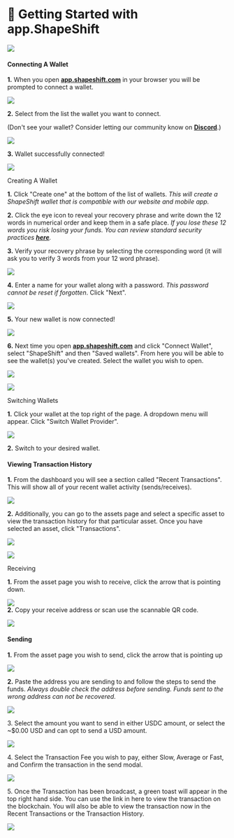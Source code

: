 # 🤝 Getting Started with app.ShapeShift

![](<../../.gitbook/assets/image (106).png>)

#### Connecting A Wallet <a href="#h_01fycceh1bv7pbzb5j7tpxjd01" id="h_01fycceh1bv7pbzb5j7tpxjd01"></a>

**1.** When you open [**app.shapeshift.com**](https://app.shapeshift.com/dashboard) in your browser you will be prompted to connect a wallet.

![](<../../.gitbook/assets/image (154).png>)

**2.** Select from the list the wallet you want to connect.

(Don't see your wallet? Consider letting our community know on [**Discord**](https://discord.com/invite/shapeshift).)

![](<../../.gitbook/assets/image (22).png>)

**3.** Wallet successfully connected!

![](<../../.gitbook/assets/image (213).png>)

Creating A Wallet

**1.** Click "Create one" at the bottom of the list of wallets. _This will create a ShapeShift wallet that is compatible with our website and mobile app._

**2.** Click the eye icon to reveal your recovery phrase and write down the 12 words in numerical order and keep them in a safe place. _If you lose these 12 words you risk losing your funds. You can review standard security practices_ [_**here**_](../security/general-security-reminders.md)_._

**3.** Verify your recovery phrase by selecting the corresponding word (it will ask you to verify 3 words from your 12 word phrase).

![](<../../.gitbook/assets/image (133).png>)

**4.** Enter a name for your wallet along with a password. _This password cannot be reset if forgotten_. Click "Next".

![](<../../.gitbook/assets/image (114).png>)

**5.** Your new wallet is now connected!

![](<../../.gitbook/assets/image (115).png>)

**6.** Next time you open [**app.shapeshift.com**](https://app.shapeshift.com/dashboard) and click "Connect Wallet", select "ShapeShift" and then "Saved wallets". From here you will be able to see the wallet(s) you've created. Select the wallet you wish to open.

![](<../../.gitbook/assets/image (175).png>)

![](<../../.gitbook/assets/image (149).png>)

Switching Wallets

**1.** Click your wallet at the top right of the page. A dropdown menu will appear. Click "Switch Wallet Provider".

![](<../../.gitbook/assets/image (22) (1).png>)

**2.** Switch to your desired wallet.

#### Viewing Transaction History <a href="#h_01fyccf9y6fv9ydq4aqn96m0pq" id="h_01fyccf9y6fv9ydq4aqn96m0pq"></a>

**1.** From the dashboard you will see a section called "Recent Transactions". This will show all of your recent wallet activity (sends/receives).

![](<../../.gitbook/assets/image (225).png>)

**2.** Additionally, you can go to the assets page and select a specific asset to view the transaction history for that particular asset. Once you have selected an asset, click "Transactions".

![](<../../.gitbook/assets/image (239).png>)

![](<../../.gitbook/assets/image (112).png>)

Receiving

**1.** From the asset page you wish to receive, click the arrow that is pointing down.

![](<../../.gitbook/assets/image (137).png>)\
**2.** Copy your receive address or scan use the scannable QR code.

![](<../../.gitbook/assets/image (45).png>)

#### Sending <a href="#h_01fyccftsm271jn9ar29tn5ff6" id="h_01fyccftsm271jn9ar29tn5ff6"></a>

**1.** From the asset page you wish to send, click the arrow that is pointing up

![](<../../.gitbook/assets/image (72).png>)

**2.** Paste the address you are sending to and follow the steps to send the funds. _Always double check the address before sending. Funds sent to the wrong address can not be recovered._

![](<../../.gitbook/assets/image (33).png>)

3\. Select the amount you want to send in either USDC amount, or select the \~$0.00 USD and can opt to send a USD amount.

![](<../../.gitbook/assets/image (3).png>)

4\. Select the Transaction Fee you wish to pay, either Slow, Average or Fast, and Confirm the transaction in the send modal.&#x20;

![](<../../.gitbook/assets/image (14).png>)

5\. Once the Transaction has been broadcast, a green toast will appear in the top right hand side. You can use the link in here to view the transaction on the blockchain. You will also be able to view the transaction now in the Recent Transactions or the Transaction History.&#x20;

![](<../../.gitbook/assets/image (12).png>)


